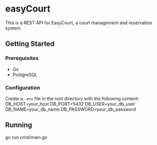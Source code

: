 # easyCourt

This is a REST API for EasyCourt, a court management and reservation system.

## Getting Started

### Prerequisites

- Go
- PostgreSQL

### Configuration

Create a `.env` file in the root directory with the following content:
DB_HOST=your_host
DB_PORT=5432
DB_USER=your_db_user
DB_NAME=your_db_name
DB_PASSWORD=your_db_password

## Running
go run cmd/main.go
